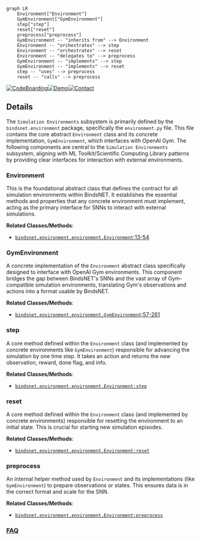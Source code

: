 ```mermaid
graph LR
    Environment["Environment"]
    GymEnvironment["GymEnvironment"]
    step["step"]
    reset["reset"]
    preprocess["preprocess"]
    GymEnvironment -- "inherits from" --> Environment
    Environment -- "orchestrates" --> step
    Environment -- "orchestrates" --> reset
    Environment -- "delegates to" --> preprocess
    GymEnvironment -- "implements" --> step
    GymEnvironment -- "implements" --> reset
    step -- "uses" --> preprocess
    reset -- "calls" --> preprocess
```

[![CodeBoarding](https://img.shields.io/badge/Generated%20by-CodeBoarding-9cf?style=flat-square)](https://github.com/CodeBoarding/GeneratedOnBoardings)[![Demo](https://img.shields.io/badge/Try%20our-Demo-blue?style=flat-square)](https://www.codeboarding.org/demo)[![Contact](https://img.shields.io/badge/Contact%20us%20-%20contact@codeboarding.org-lightgrey?style=flat-square)](mailto:contact@codeboarding.org)

## Details

The `Simulation Environments` subsystem is primarily defined by the `bindsnet.environment` package, specifically the `environment.py` file. This file contains the core abstract `Environment` class and its concrete implementation, `GymEnvironment`, which interfaces with OpenAI Gym. The following components are central to the `Simulation Environments` subsystem, aligning with ML Toolkit/Scientific Computing Library patterns by providing clear interfaces for interaction with external environments.

### Environment
This is the foundational abstract class that defines the contract for all simulation environments within BindsNET. It establishes the essential methods and properties that any concrete environment must implement, acting as the primary interface for SNNs to interact with external simulations.


**Related Classes/Methods**:

- <a href="https://github.com/BindsNET/bindsnet/blob/master/bindsnet/environment/environment.py#L13-L54" target="_blank" rel="noopener noreferrer">`bindsnet.environment.environment.Environment`:13-54</a>


### GymEnvironment
A concrete implementation of the `Environment` abstract class specifically designed to interface with OpenAI Gym environments. This component bridges the gap between BindsNET's SNNs and the vast array of Gym-compatible simulation environments, translating Gym's observations and actions into a format usable by BindsNET.


**Related Classes/Methods**:

- <a href="https://github.com/BindsNET/bindsnet/blob/master/bindsnet/environment/environment.py#L57-L261" target="_blank" rel="noopener noreferrer">`bindsnet.environment.environment.GymEnvironment`:57-261</a>


### step
A core method defined within the `Environment` class (and implemented by concrete environments like `GymEnvironment`) responsible for advancing the simulation by one time step. It takes an action and returns the new observation, reward, done flag, and info.


**Related Classes/Methods**:

- <a href="https://github.com/BindsNET/bindsnet/blob/master/bindsnet/environment/environment.py" target="_blank" rel="noopener noreferrer">`bindsnet.environment.environment.Environment:step`</a>


### reset
A core method defined within the `Environment` class (and implemented by concrete environments) responsible for resetting the environment to an initial state. This is crucial for starting new simulation episodes.


**Related Classes/Methods**:

- <a href="https://github.com/BindsNET/bindsnet/blob/master/bindsnet/environment/environment.py" target="_blank" rel="noopener noreferrer">`bindsnet.environment.environment.Environment:reset`</a>


### preprocess
An internal helper method used by `Environment` and its implementations (like `GymEnvironment`) to prepare observations or states. This ensures data is in the correct format and scale for the SNN.


**Related Classes/Methods**:

- <a href="https://github.com/BindsNET/bindsnet/blob/master/bindsnet/environment/environment.py" target="_blank" rel="noopener noreferrer">`bindsnet.environment.environment.Environment:preprocess`</a>




### [FAQ](https://github.com/CodeBoarding/GeneratedOnBoardings/tree/main?tab=readme-ov-file#faq)